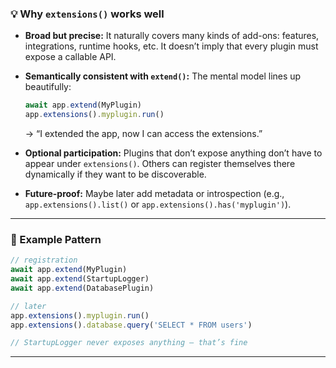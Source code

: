### 💡 Why `extensions()` works well

* **Broad but precise:**
  It naturally covers many kinds of add-ons: features, integrations, runtime hooks, etc.
  It doesn’t imply that every plugin must expose a callable API.

* **Semantically consistent with `extend()`:**
  The mental model lines up beautifully:

  ```js
  await app.extend(MyPlugin)
  app.extensions().myplugin.run()
  ```

  → “I extended the app, now I can access the extensions.”

* **Optional participation:**
  Plugins that don’t expose anything don’t have to appear under `extensions()`.
  Others can register themselves there dynamically if they want to be discoverable.

* **Future-proof:**
  Maybe later add metadata or introspection (e.g., `app.extensions().list()` or `app.extensions().has('myplugin')`).

---

### 🧠 Example Pattern

```js
// registration
await app.extend(MyPlugin)
await app.extend(StartupLogger)
await app.extend(DatabasePlugin)

// later
app.extensions().myplugin.run()
app.extensions().database.query('SELECT * FROM users')

// StartupLogger never exposes anything — that’s fine
```

---
